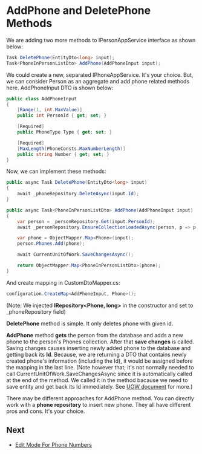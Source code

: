 # AddPhone and DeletePhone Methods

We are adding two more methods to IPersonAppService interface as shown
below:

```csharp
Task DeletePhone(EntityDto<long> input);
Task<PhoneInPersonListDto> AddPhone(AddPhoneInput input);
```

We could create a new, separated IPhoneAppService. It's your choice.
But, we can consider Person as an aggregate and add phone related
methods here. AddPhoneInput DTO is shown below:

```csharp
public class AddPhoneInput
{
    [Range(1, int.MaxValue)]
    public int PersonId { get; set; }

    [Required]
    public PhoneType Type { get; set; }

    [Required]
    [MaxLength(PhoneConsts.MaxNumberLength)]
    public string Number { get; set; }
}
```

Now, we can implement these methods:

```csharp
public async Task DeletePhone(EntityDto<long> input)
{
    await _phoneRepository.DeleteAsync(input.Id);
}

public async Task<PhoneInPersonListDto> AddPhone(AddPhoneInput input)
{
    var person = _personRepository.Get(input.PersonId);
    await _personRepository.EnsureCollectionLoadedAsync(person, p => p.Phones);

    var phone = ObjectMapper.Map<Phone>(input);
    person.Phones.Add(phone);

    await CurrentUnitOfWork.SaveChangesAsync();

    return ObjectMapper.Map<PhoneInPersonListDto>(phone);
}
```

And create mapping in CustomDtoMapper.cs:

```csharp
configuration.CreateMap<AddPhoneInput, Phone>();
```

(Note: We injected **IRepository&lt;Phone, long&gt;** in the constructor
and set to \_phoneRepository field)

**DeletePhone** method is simple. It only deletes phone with given id.

**AddPhone** method **gets** the person from the database and adds a new phone
to the person's Phones collection. After that **save changes** is called. Saving changes
causes inserting newly added phone to the database and getting back its **Id**.
Because, we are returning a DTO that contains newly created phone's 
information (including the Id), it would be assigned before the mapping in the last line.
(Note however that;  it's not normally needed to call
CurrentUnitOfWork.SaveChangesAsync since it is automatically called at the end
of the method. We called it in the method bacause we need to save entity
and get back its Id immediately. See [UOW
document](https://aspnetboilerplate.com/Pages/Documents/Unit-Of-Work#DocAutoSaveChanges)
for more.)

There may be different approaches for AddPhone method. You can directly
work with a **phone repository** to insert new phone. They all have
different pros and cons. It's your choice.

## Next

* [Edit Mode For Phone Numbers](Developing-Step-By-Step-Core-Edit-Mode-For-Phone-Numbers)
